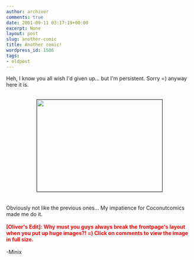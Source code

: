 ```yaml
---
author: archiver
comments: true
date: 2001-09-11 03:17:19+00:00
excerpt: None
layout: post
slug: another-comic
title: Another comic!
wordpress_id: 1506
tags:
- oldpost
---
```


Heh, I know you all wish I'd given up... but I'm persistent.  Sorry =)  anyway here it is.<br /><br /><center><img src = "http://www.oliverweb.com/newsimages/Comic1.gif" Border = 1 width=339 height=248></center><br /><br />Obviously not like the previous ones... My impatience for Coconutcomics made me do it.<br /><br /><b><font color=red>[Oliver's Edit]: Why must you guys always break the frontpage's layout when you put up huge images?! =) Click on comments to view the image in full size.</font></b><br /><br />-Minix